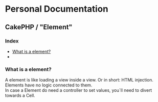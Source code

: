 # Personal Documentation
## CakePHP / "Element"

### Index
- [What is a element?](#What-is-a-element?)
- [](#)

### What is a element?
A element is like loading a view inside a view. Or in short: HTML injection. \
Elements have no logic connected to them. \
In case a Element do need a controller to set values,
you`ll need to divert towards a Cell.
